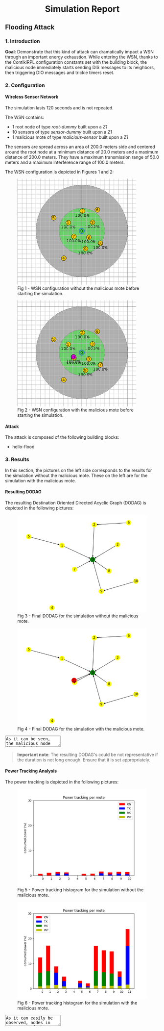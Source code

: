 <center> <h1>Simulation Report</h1> </center>

## Flooding Attack

### 1. Introduction

**Goal**: Demonstrate that this kind of attack can dramatically impact a WSN through an important energy exhaustion.
While entering the WSN, thanks to the ContikiRPL configuration constants set with the building block, the malicious node immediately starts sending DIS messages to its neighbors, then triggering DIO messages and trickle timers reset.

### 2. Configuration

#### Wireless Sensor Network

The simulation lasts 120 seconds and is not repeated.

The WSN contains:

- 1 root node of type *root-dummy* built upon a *Z1*
- 10 sensors of type *sensor-dummy* built upon a *Z1*
- 1 malicious mote of type *malicious-sensor* built upon a *Z1*

The sensors are spread across an area of 200.0 meters side and centered around the root node at a minimum distance of 20.0 meters and a maximum distance of 200.0 meters. They have a maximum transmission range of 50.0 meters and a maximum interference range of 100.0 meters.

The WSN configuration is depicted in Figures 1 and 2:

<div class="left">
  <figure>
    <img src="without-malicious/results/wsn-without-malicious_start.png" alt="ERROR">
    <figcaption>Fig 1 - WSN configuration without the malicious mote before starting the simulation.</figcaption>
  </figure> 
</div>
<div class="right">
  <figure>
    <img src="with-malicious/results/wsn-with-malicious_start.png" alt="ERROR">
    <figcaption>Fig 2 - WSN configuration with the malicious mote before starting the simulation.</figcaption>
  </figure> 
</div>

#### Attack

The attack is composed of the following building blocks:


- hello-flood



### 3. Results

In this section, the pictures on the left side corresponds to the results for the simulation without the malicious mote. These on the left are for the simulation with the malicious mote.

#### Resulting DODAG

The resulting Destination Oriented Directed Acyclic Graph (DODAG) is depicted in the following pictures:

<div class="left">
  <figure>
    <img src="without-malicious/results/dodag.png" alt="ERROR">
    <figcaption>Fig 3 - Final DODAG for the simulation without the malicious mote.</figcaption>
  </figure> 
</div><div class="right">
  <figure>
    <img src="with-malicious/results/dodag.png" alt="ERROR">
    <figcaption>Fig 4 - Final DODAG for the simulation with the malicious mote.</figcaption>
  </figure> 
</div>

<textarea>
As it can be seen, the malicious node (in violet) impacts nodes in its transmission range. One can now illustrate the attack efficiency using   this information to compare the power consumption in the simulation without (on the left) and with the malicious node (on the right).
</textarea>

> **Important note**: The resulting DODAG's could be not representative if the duration is not long enough. Ensure that it is set appropriately.

#### Power Tracking Analysis

The power tracking is depicted in the following pictures:

<div class="left">
  <figure>
    <img src="without-malicious/results/powertracking.png" alt="ERROR">
    <figcaption>Fig 5 - Power tracking histogram for the simulation without the malicious mote.</figcaption>
  </figure> 
</div>
<div class="right">
  <figure>
    <img src="with-malicious/results/powertracking.png" alt="ERROR">
    <figcaption>Fig 6 - Power tracking histogram for the simulation with the malicious mote.</figcaption>
  </figure> 
</div>

<textarea>
As it can easily be observed, nodes in the range of the malicious sensor are particularly impacted by the attack in terms of ON and RX times.<br><br><b>Important note</b>: However, these nodes are not impacted in term of TX time. The reason is that upon the reception of a DIS, the nodes reset immediately send a DIO, due to the multicast nature of the sent DIS.<br><br><b>Variant of the attack</b>: Another way of performing a flooding attack can be to unicast DIS to the neighbors, immediately triggering a DIO in response but not the trickle timer reset. This behavior can be verified in the ContikiRPL library, inside the file <pre>rplicmp6.c</pre>, in <pre>dis_input(void)</pre>.
</textarea>
